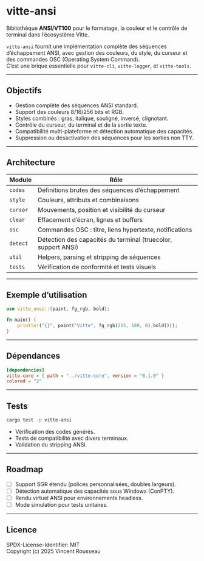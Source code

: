 # vitte-ansi

Bibliothèque **ANSI/VT100** pour le formatage, la couleur et le contrôle de terminal dans l’écosystème Vitte.

`vitte-ansi` fournit une implémentation complète des séquences d’échappement ANSI, avec gestion des couleurs, du style, du curseur et des commandes OSC (Operating System Command).  
C’est une brique essentielle pour `vitte-cli`, `vitte-logger`, et `vitte-tools`.

---

## Objectifs

- Gestion complète des séquences ANSI standard.
- Support des couleurs 8/16/256 bits et RGB.
- Styles combinés : gras, italique, souligné, inversé, clignotant.
- Contrôle du curseur, du terminal et de la sortie texte.
- Compatibilité multi-plateforme et détection automatique des capacités.
- Suppression ou désactivation des séquences pour les sorties non TTY.

---

## Architecture

| Module        | Rôle |
|----------------|------|
| `codes`        | Définitions brutes des séquences d’échappement |
| `style`        | Couleurs, attributs et combinaisons |
| `cursor`       | Mouvements, position et visibilité du curseur |
| `clear`        | Effacement d’écran, lignes et buffers |
| `osc`          | Commandes OSC : titre, liens hypertexte, notifications |
| `detect`       | Détection des capacités du terminal (truecolor, support ANSI) |
| `util`         | Helpers, parsing et stripping de séquences |
| `tests`        | Vérification de conformité et tests visuels |

---

## Exemple d’utilisation

```rust
use vitte_ansi::{paint, fg_rgb, bold};

fn main() {
    println!("{}", paint("Vitte", fg_rgb(255, 180, 0).bold()));
}
```

---

## Dépendances

```toml
[dependencies]
vitte-core = { path = "../vitte-core", version = "0.1.0" }
colored = "2"
```

---

## Tests

```bash
cargo test -p vitte-ansi
```

- Vérification des codes générés.
- Tests de compatibilité avec divers terminaux.
- Validation du stripping ANSI.

---

## Roadmap

- [ ] Support SGR étendu (polices personnalisées, doubles largeurs).
- [ ] Détection automatique des capacités sous Windows (ConPTY).
- [ ] Rendu virtuel ANSI pour environnements headless.
- [ ] Mode simulation pour tests unitaires.

---

## Licence

SPDX-License-Identifier: MIT  
Copyright (c) 2025 Vincent Rousseau
